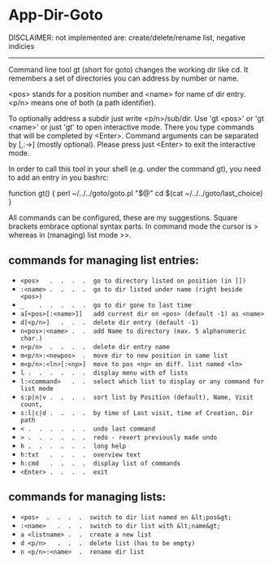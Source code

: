 # App-Dir-Goto

DISCLAIMER: not implemented are: create/delete/rename list, negative indicies

- - -

  Command line tool gt (short for goto) changes the working dir like cd.
  It remembers a set of directories you can address by number or name.

  &lt;pos> stands for a position number and &lt;name&gt; for name 
  of dir entry. &lt;p/n> means one of both (a path identifier).

  To optionally address a subdir just write &lt;p/n>/sub/dir.
  Use 'gt &lt;pos&gt;' or 'gt &lt;name&gt;' or just 'gt' to open interactive mode.
  There you type commands that will be completed by &lt;Enter&gt;.
  Command arguments can be separated by [,:-&gt;] (mostly optional).
  Please press just &lt;Enter&gt; to exit the interactive mode.

In order to call this tool in your shell (e.g. under the command gt), you need to add an entry in you bashrc:

function gt() { perl ~/../../goto/goto.pl "$@" cd $(cat ~/../../goto/last_choice) }


All commands can be configured, these are my suggestions.
Square brackets embrace optional syntax parts.
In command mode the cursor is &gt; whereas in (managing) list mode &gt;&gt;.

## commands for managing list entries:
                
- `<pos>   .  .  .  .  go to directory listed on position (in [])`
- `:<name> .  .  .  .  go to dir listed under name (right beside <pos>)`
- `_    .  .  .  .  .  go to dir gone to last time`
- `a[<pos>[:<name>]]   add current dir on <pos> (default -1) as <name>`
- `d[<p/n>]   .  .  .  delete dir entry (default -1)`
- `n<pos>:<name> .  .  add Name to directory (max. 5 alphanumeric char.)`
- `n<p/n>  .  .  .  .  delete dir entry name`
- `m<p/n>:<newpos>  .  move dir to new position in same list`
- `m<p/n>:<ln>[:<np>]  move to pos <np> on diff. list named <ln>`
- `l .  .  .  .  .  .  display menu with of lists`
- `l:<command>   .  .  select which list to display or any command for list mode`
- `s:p|n|v .  .  .  .  sort list by Position (default), Name, Visit count,`
- `s:l|c|d .  .  .  .  by time of Last visit, time of Creation, Dir path`
- `< .  .  .  .  .  .  undo last command`
- `> .  .  .  .  .  .  redo - revert previously made undo`
- `h .  .  .  .  .  .  long help`
- `h:txt   .  .  .  .  overview text`
- `h:cmd   .  .  .  .  display list of commands`
- `<Enter> .  .  .  .  exit`

## commands for managing lists:

- `<pos>  .  .  .  .  switch to dir list named on &lt;pos&gt;`
- `:<name>   .  .  .  switch to dir list with &lt;name&gt;`
- `a <listname> .  .  create a new list`
- `d <p/n>   .  .  .  delete list (has to be empty)`
- `n <p/n>:<name>  .  rename dir list`

